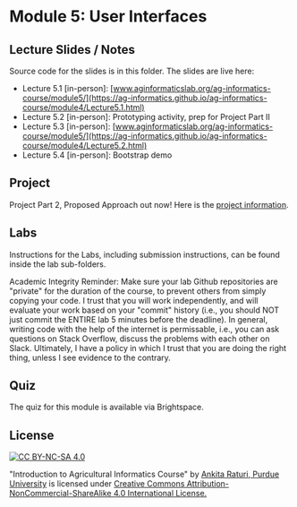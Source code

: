 # Module 5: User Interfaces

## Lecture Slides / Notes

Source code for the slides is in this folder. The slides are live here:

- Lecture 5.1 [in-person]: [www.aginformaticslab.org/ag-informatics-course/module5/](https://ag-informatics.github.io/ag-informatics-course/module4/Lecture5.1.html)
- Lecture 5.2 [in-person]: Prototyping activity, prep for Project Part II
- Lecture 5.3 [in-person]: [www.aginformaticslab.org/ag-informatics-course/module5/](https://ag-informatics.github.io/ag-informatics-course/module4/Lecture5.2.html)
- Lecture 5.4 [in-person]: Bootstrap demo

## Project

Project Part 2, Proposed Approach out now! Here is the [project information](../project/Project-part2.pdf).


## Labs

Instructions for the Labs, including submission instructions, can be found inside the lab sub-folders.

Academic Integrity Reminder: Make sure your lab Github repositories are "private" for the duration of the course, to prevent others from simply copying your code. I trust that you will work independently, and will evaluate your work based on your "commit" history (i.e., you should NOT just commit the ENTIRE lab 5 minutes before the deadline). In general, writing code with the help of the internet is permissable, i.e., you can ask questions on Stack Overflow, discuss the problems with each other on Slack. Ultimately, I have a policy in which I trust that you are doing the right thing, unless I see evidence to the contrary.


## Quiz

The quiz for this module is available via Brightspace. 

## License
[![CC BY-NC-SA 4.0][cc-by-nc-sa-shield]][cc-by-nc-sa]

<!-- This work is licensed under a
[Creative Commons Attribution-NonCommercial-ShareAlike 4.0 International License][cc-by-nc-sa].

[![CC BY-NC-SA 4.0][cc-by-nc-sa-image]][cc-by-nc-sa] -->

[cc-by-nc-sa]: http://creativecommons.org/licenses/by-nc-sa/4.0/
[cc-by-nc-sa-image]: https://licensebuttons.net/l/by-nc-sa/4.0/88x31.png
[cc-by-nc-sa-shield]: https://img.shields.io/badge/License-CC%20BY--NC--SA%204.0-lightgrey.svg

  "Introduction to Agricultural Informatics Course" by [Ankita Raturi, Purdue University](https://github.com/ag-informatics/ag-informatics-course) is licensed under [Creative Commons Attribution-NonCommercial-ShareAlike 4.0 International License.](http://creativecommons.org/licenses/by-nc-sa/4.0/)



